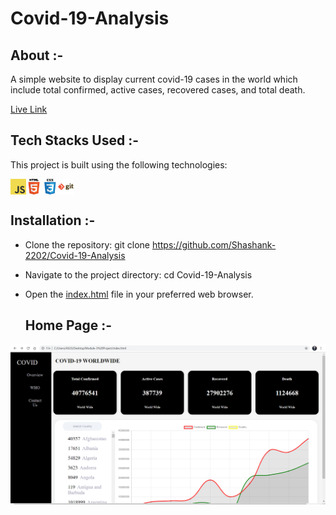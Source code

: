 <h1>Covid-19-Analysis</h1> 
 
## About :-

A simple website to display current covid-19 cases in the world which include total confirmed, active cases, recovered cases, and total death.

<a href="https://darling-chebakia-99924a.netlify.app/">Live Link</a>

## Tech Stacks Used :-

This project is built using the following technologies:

<div Style="display:flex;">
   <img style="width:5%;height:5%;"src="https://github.com/Alipakkr/Project-quasar-7896/blob/main/javascript.png">
   <img style="width:5%;height:5%;"src="https://github.com/Alipakkr/Project-quasar-7896/blob/main/html.png">
    <img style="width:5%;height:5%;"src="https://github.com/Alipakkr/Project-quasar-7896/blob/main/css.png">
    <img style="width:5%;height:5%;"src="https://github.com/Alipakkr/Project-quasar-7896/blob/main/git.png">
</div>

## Installation :-

- Clone the repository: git clone <a href="https://github.com/Shashank-2202/Covid-19-Analysis">https://github.com/Shashank-2202/Covid-19-Analysis</a>
- Navigate to the project directory: cd Covid-19-Analysis
- Open the <a href="index.html">index.html</a> file in your preferred web browser.

  ## Home Page :-
  
<img src= "Screenshot%20(196).png">
